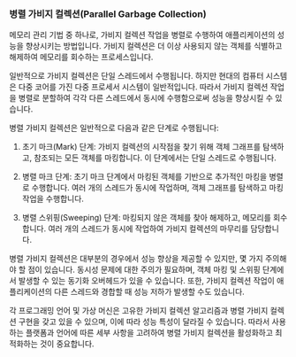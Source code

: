 ### 병렬 가비지 컬렉션(Parallel Garbage Collection)
메모리 관리 기법 중 하나로, 가비지 컬렉션 작업을 병렬로 수행하여 애플리케이션의 성능을 향상시키는 방법입니다. 가비지 컬렉션은 더 이상 사용되지 않는 객체를 식별하고 해제하여 메모리를 회수하는 프로세스입니다.

일반적으로 가비지 컬렉션은 단일 스레드에서 수행됩니다. 하지만 현대의 컴퓨터 시스템은 다중 코어를 가진 다중 프로세서 시스템이 일반적입니다. 따라서 가비지 컬렉션 작업을 병렬로 분할하여 각각 다른 스레드에서 동시에 수행함으로써 성능을 향상시킬 수 있습니다.

병렬 가비지 컬렉션은 일반적으로 다음과 같은 단계로 수행됩니다:

1. 초기 마크(Mark) 단계: 가비지 컬렉션의 시작점을 찾기 위해 객체 그래프를 탐색하고, 참조되는 모든 객체를 마킹합니다. 이 단계에서는 단일 스레드로 수행됩니다.

2. 병렬 마크 단계: 초기 마크 단계에서 마킹된 객체를 기반으로 추가적인 마킹을 병렬로 수행합니다. 여러 개의 스레드가 동시에 작업하며, 객체 그래프를 탐색하고 마킹 작업을 수행합니다.

3. 병렬 스위핑(Sweeping) 단계: 마킹되지 않은 객체를 찾아 해제하고, 메모리를 회수합니다. 여러 개의 스레드가 동시에 작업하여 가비지 컬렉션의 마무리를 담당합니다.

병렬 가비지 컬렉션은 대부분의 경우에서 성능 향상을 제공할 수 있지만, 몇 가지 주의해야 할 점이 있습니다. 동시성 문제에 대한 주의가 필요하며, 객체 마킹 및 스위핑 단계에서 발생할 수 있는 동기화 오버헤드가 있을 수 있습니다. 또한, 가비지 컬렉션 작업이 애플리케이션의 다른 스레드와 경합할 때 성능 저하가 발생할 수도 있습니다.

각 프로그래밍 언어 및 가상 머신은 고유한 가비지 컬렉션 알고리즘과 병렬 가비지 컬렉션 구현을 갖고 있을 수 있으며, 이에 따라 성능 특성이 달라질 수 있습니다. 따라서 사용하는 플랫폼과 언어에 따른 세부 사항을 고려하여 병렬 가비지 컬렉션을 활성화하고 최적화하는 것이 중요합니다.
